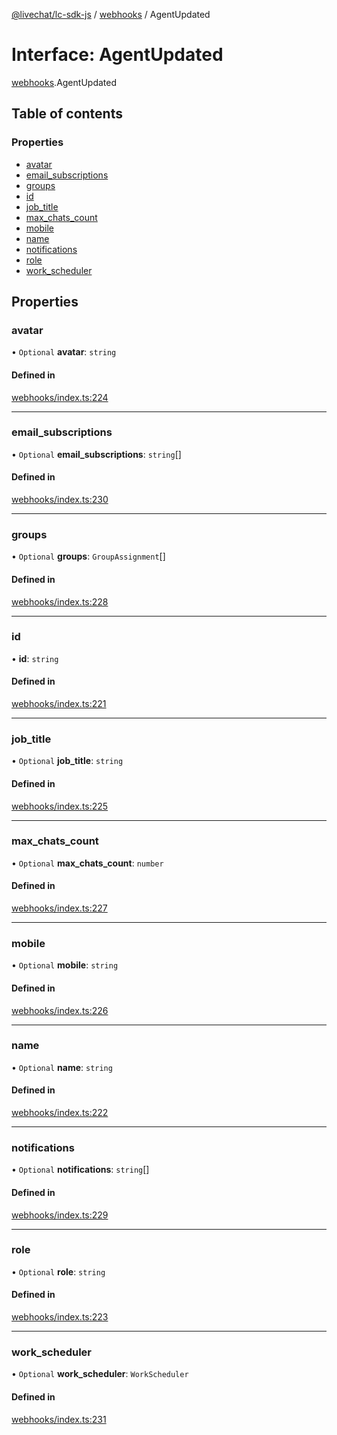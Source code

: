 [@livechat/lc-sdk-js](../README.md) / [webhooks](../modules/webhooks.md) / AgentUpdated

# Interface: AgentUpdated

[webhooks](../modules/webhooks.md).AgentUpdated

## Table of contents

### Properties

- [avatar](webhooks.AgentUpdated.md#avatar)
- [email\_subscriptions](webhooks.AgentUpdated.md#email_subscriptions)
- [groups](webhooks.AgentUpdated.md#groups)
- [id](webhooks.AgentUpdated.md#id)
- [job\_title](webhooks.AgentUpdated.md#job_title)
- [max\_chats\_count](webhooks.AgentUpdated.md#max_chats_count)
- [mobile](webhooks.AgentUpdated.md#mobile)
- [name](webhooks.AgentUpdated.md#name)
- [notifications](webhooks.AgentUpdated.md#notifications)
- [role](webhooks.AgentUpdated.md#role)
- [work\_scheduler](webhooks.AgentUpdated.md#work_scheduler)

## Properties

### avatar

• `Optional` **avatar**: `string`

#### Defined in

[webhooks/index.ts:224](https://github.com/livechat/lc-sdk-js/blob/4da1eb6/src/webhooks/index.ts#L224)

___

### email\_subscriptions

• `Optional` **email\_subscriptions**: `string`[]

#### Defined in

[webhooks/index.ts:230](https://github.com/livechat/lc-sdk-js/blob/4da1eb6/src/webhooks/index.ts#L230)

___

### groups

• `Optional` **groups**: `GroupAssignment`[]

#### Defined in

[webhooks/index.ts:228](https://github.com/livechat/lc-sdk-js/blob/4da1eb6/src/webhooks/index.ts#L228)

___

### id

• **id**: `string`

#### Defined in

[webhooks/index.ts:221](https://github.com/livechat/lc-sdk-js/blob/4da1eb6/src/webhooks/index.ts#L221)

___

### job\_title

• `Optional` **job\_title**: `string`

#### Defined in

[webhooks/index.ts:225](https://github.com/livechat/lc-sdk-js/blob/4da1eb6/src/webhooks/index.ts#L225)

___

### max\_chats\_count

• `Optional` **max\_chats\_count**: `number`

#### Defined in

[webhooks/index.ts:227](https://github.com/livechat/lc-sdk-js/blob/4da1eb6/src/webhooks/index.ts#L227)

___

### mobile

• `Optional` **mobile**: `string`

#### Defined in

[webhooks/index.ts:226](https://github.com/livechat/lc-sdk-js/blob/4da1eb6/src/webhooks/index.ts#L226)

___

### name

• `Optional` **name**: `string`

#### Defined in

[webhooks/index.ts:222](https://github.com/livechat/lc-sdk-js/blob/4da1eb6/src/webhooks/index.ts#L222)

___

### notifications

• `Optional` **notifications**: `string`[]

#### Defined in

[webhooks/index.ts:229](https://github.com/livechat/lc-sdk-js/blob/4da1eb6/src/webhooks/index.ts#L229)

___

### role

• `Optional` **role**: `string`

#### Defined in

[webhooks/index.ts:223](https://github.com/livechat/lc-sdk-js/blob/4da1eb6/src/webhooks/index.ts#L223)

___

### work\_scheduler

• `Optional` **work\_scheduler**: `WorkScheduler`

#### Defined in

[webhooks/index.ts:231](https://github.com/livechat/lc-sdk-js/blob/4da1eb6/src/webhooks/index.ts#L231)
